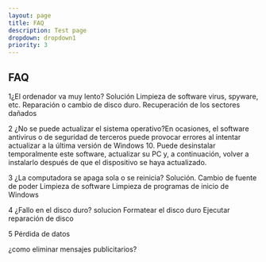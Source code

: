```yaml
---
layout: page
title: FAQ
description: Test page
dropdown: dropdown1
priority: 3
---
```

## FAQ

1¿El ordenador va muy lento? Solución Limpieza de software virus, spyware, etc.
Reparación o cambio de disco duro.
Recuperación de los sectores dañados

2 ¿No se puede actualizar el sistema operativo?En ocasiones, el software antivirus o de seguridad de terceros puede provocar errores al intentar actualizar a la última versión de Windows 10. Puede desinstalar temporalmente este software, actualizar su PC y, a continuación, volver a instalarlo después de que el dispositivo se haya actualizado.

3 ¿La computadora se apaga sola o se reinicia? Solución.
Cambio de fuente de poder
Limpieza de software
Limpieza de programas de inicio de Windows

4 ¿Fallo en el disco duro? solucion Formatear el disco duro Ejecutar reparación de disco

5 Pérdida de datos

¿como eliminar mensajes publicitarios?

